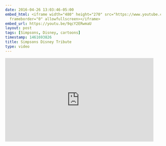 ```yaml
---
date: 2016-04-26 13:03:46-05:00
embed_html: <iframe width="480" height="270" src="https://www.youtube.com/embed/9qcY2ERwmaU?feature=oembed"
  frameborder="0" allowfullscreen></iframe>
embed_url: https://youtu.be/9qcY2ERwmaU
layout: post
tags: [Simpsons, Disney, cartoons]
timestamp: 1461693826
title: Simpsons Disney Tribute
type: video
---
```

<iframe width="480" height="270" src="https://www.youtube.com/embed/9qcY2ERwmaU?feature=oembed" frameborder="0" allowfullscreen></iframe>

